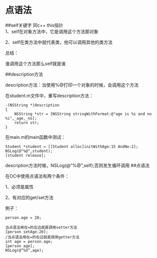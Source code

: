 # 点语法
##self关键字
同c++ this指针  
1、self在对象方法中，它是调用这个方法那对象   

2、self在类方法中就代表类，他可以调用其他的类方法  

总结：

 谁调用这个方法那么self就是谁  

##description方法

description方法：当使用%@打印一个对象的时候，会调用这个方法   

在student.m文件中，重写description方法：

```
-(NSString *)description 
{ 
    NSString *str = [NSString stringWithFormat:@"age is %i and no %i",_age,_no]; 
    return str; 
} 
```
在main.m的main函数中测试：  

```
Student *student = [[Student alloc]initWithAge:15 AndNo:2]; 
NSLog(@"%@",student); 
[student release];
```
description方法时候，NSLog(@”%@”,self);否则发生循环调用
##点语法  

在OC中使用点语法有两个条件：

1、必须是属性

2、有对应的get/set方法

例子：  
```
person.age = 20;

当点语法用在=的左边就是调用setter方法 
[person setAge:20]; 
/当点语法用在=的右边就是调用getter方法 
int age = person.age; 
[person age]; 
NSLog(@”%d”,age);

```
